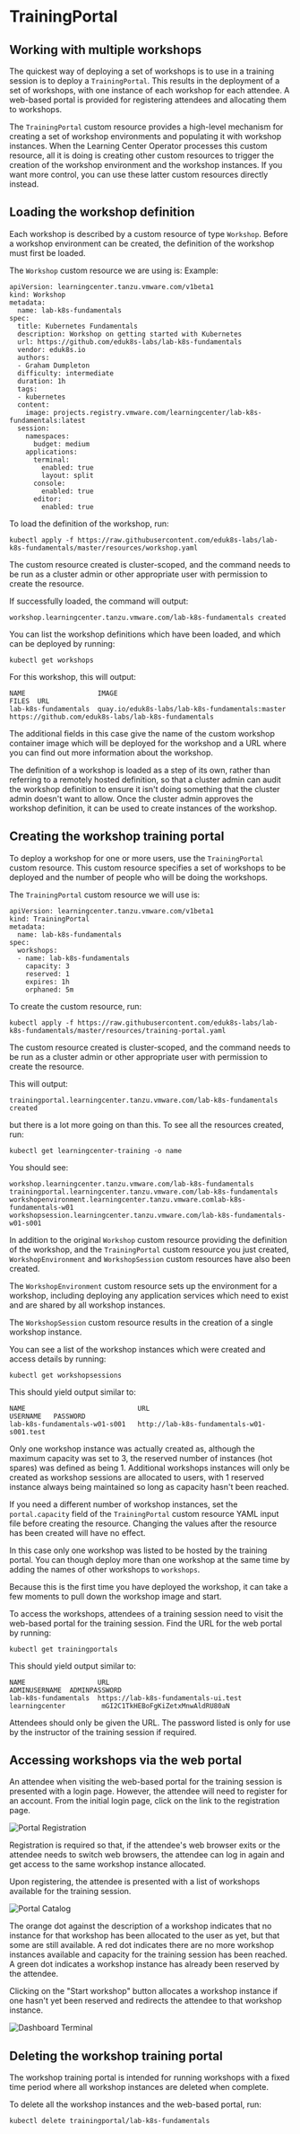 # TrainingPortal

## Working with multiple workshops

The quickest way of deploying a set of workshops is to use in a training session is to deploy a ``TrainingPortal``.
This results in the deployment of a set of workshops, with one instance of each workshop for each attendee.
A web-based portal is provided for registering attendees and allocating them to workshops.

The ``TrainingPortal`` custom resource provides a high-level mechanism for creating a set of workshop environments and
populating it with workshop instances. When the Learning Center Operator processes this custom resource, all it is doing
is creating other custom resources to trigger the creation of the workshop environment and the workshop instances.
If you want more control, you can use these latter custom resources directly instead.

## Loading the workshop definition

Each workshop is described by a custom resource of type ``Workshop``. Before a workshop environment can be created, the
definition of the workshop must first be loaded.

The ``Workshop`` custom resource we are using is:
Example:

```
apiVersion: learningcenter.tanzu.vmware.com/v1beta1
kind: Workshop
metadata:
  name: lab-k8s-fundamentals
spec:
  title: Kubernetes Fundamentals
  description: Workshop on getting started with Kubernetes
  url: https://github.com/eduk8s-labs/lab-k8s-fundamentals
  vendor: eduk8s.io
  authors:
  - Graham Dumpleton
  difficulty: intermediate
  duration: 1h
  tags:
  - kubernetes
  content:
    image: projects.registry.vmware.com/learningcenter/lab-k8s-fundamentals:latest
  session:
    namespaces:
      budget: medium
    applications:
      terminal:
        enabled: true
        layout: split
      console:
        enabled: true
      editor:
        enabled: true
```

To load the definition of the workshop, run:

```
kubectl apply -f https://raw.githubusercontent.com/eduk8s-labs/lab-k8s-fundamentals/master/resources/workshop.yaml
```

The custom resource created is cluster-scoped, and the command needs to be run as a cluster admin or other appropriate
user with permission to create the resource.

If successfully loaded, the command will output:

```
workshop.learningcenter.tanzu.vmware.com/lab-k8s-fundamentals created
```

You can list the workshop definitions which have been loaded, and which can be deployed by running:

```
kubectl get workshops
```

For this workshop, this will output:

```
NAME                  IMAGE                                            FILES  URL
lab-k8s-fundamentals  quay.io/eduk8s-labs/lab-k8s-fundamentals:master         https://github.com/eduk8s-labs/lab-k8s-fundamentals
```

The additional fields in this case give the name of the custom workshop container image which will be deployed for the
workshop and a URL where you can find out more information about the workshop.

The definition of a workshop is loaded as a step of its own, rather than referring to a remotely hosted definition, so
that a cluster admin can audit the workshop definition to ensure it isn't doing something that the cluster admin doesn't want to
allow. Once the cluster admin approves the workshop definition, it can be used to create instances of the workshop.

## Creating the workshop training portal

To deploy a workshop for one or more users, use the ``TrainingPortal`` custom resource. This custom resource specifies
a set of workshops to be deployed and the number of people who will be doing the workshops.

The ``TrainingPortal`` custom resource we will use is:

```
apiVersion: learningcenter.tanzu.vmware.com/v1beta1
kind: TrainingPortal
metadata:
  name: lab-k8s-fundamentals
spec:
  workshops:
  - name: lab-k8s-fundamentals
    capacity: 3
    reserved: 1
    expires: 1h
    orphaned: 5m
```

To create the custom resource, run:

```
kubectl apply -f https://raw.githubusercontent.com/eduk8s-labs/lab-k8s-fundamentals/master/resources/training-portal.yaml
```

The custom resource created is cluster-scoped, and the command needs to be run as a cluster admin or other appropriate
user with permission to create the resource.

This will output:

```
trainingportal.learningcenter.tanzu.vmware.com/lab-k8s-fundamentals created
```

but there is a lot more going on than this. To see all the resources created, run:

```
kubectl get learningcenter-training -o name
```

You should see:

```
workshop.learningcenter.tanzu.vmware.com/lab-k8s-fundamentals
trainingportal.learningcenter.tanzu.vmware.com/lab-k8s-fundamentals
workshopenvironment.learningcenter.tanzu.vmware.comlab-k8s-fundamentals-w01
workshopsession.learningcenter.tanzu.vmware.com/lab-k8s-fundamentals-w01-s001
```

In addition to the original ``Workshop`` custom resource providing the definition of the workshop, and the
``TrainingPortal`` custom resource you just created, ``WorkshopEnvironment`` and ``WorkshopSession`` custom resources
have also been created.

The ``WorkshopEnvironment`` custom resource sets up the environment for a workshop, including deploying any application
services which need to exist and are shared by all workshop instances.

The ``WorkshopSession`` custom resource results in the creation of a single workshop instance.

You can see a list of the workshop instances which were created and access details by running:

```
kubectl get workshopsessions
```

This should yield output similar to:

```
NAME                            URL                                         USERNAME   PASSWORD
lab-k8s-fundamentals-w01-s001   http://lab-k8s-fundamentals-w01-s001.test
```

Only one workshop instance was actually created as, although the maximum capacity was set to 3, the reserved number of
instances (hot spares) was defined as being 1. Additional workshops instances will only be created as workshop sessions
are allocated to users, with 1 reserved instance always being maintained so long as capacity hasn't been reached.

If you need a different number of workshop instances, set the ``portal.capacity`` field of the ``TrainingPortal`` custom
resource YAML input file before creating the resource. Changing the values after the resource has been created will have
no effect.

In this case only one workshop was listed to be hosted by the training portal. You can though deploy more than one
workshop at the same time by adding the names of other workshops to ``workshops``.

Because this is the first time you have deployed the workshop, it can take a few moments to pull down the workshop
image and start.

To access the workshops, attendees of a training session need to visit the web-based portal for the training session.
Find the URL for the web portal by running:

```
kubectl get trainingportals
```

This should yield output similar to:

```
NAME                  URL                                   ADMINUSERNAME  ADMINPASSWORD
lab-k8s-fundamentals  https://lab-k8s-fundamentals-ui.test  learningcenter         mGI2C1TkHEBoFgKiZetxMnwAldRU80aN
```

Attendees should only be given the URL. The password listed is only for use by the instructor of the training
session if required.

## Accessing workshops via the web portal

An attendee when visiting the web-based portal for the training session is presented with a login page. However, 
the attendee will need to register for an account. From the initial login page, click on the link to
the registration page.

![Portal Registration](images/portal-registration.png)

Registration is required so that, if the attendee's web browser exits or the attendee needs to switch web browsers, the attendee can
log in again and get access to the same workshop instance allocated.

Upon registering, the attendee is presented with a list of workshops available for the training session.

![Portal Catalog](images/portal-catalog.png)

The orange dot against the description of a workshop indicates that no instance for that workshop has been allocated
to the user as yet, but that some are still available. A red dot indicates there are no more workshop instances
available and capacity for the training session has been reached. A green dot indicates a workshop instance has
already been reserved by the attendee.

Clicking on the "Start workshop" button allocates a workshop instance if one hasn't yet been reserved and redirects
the attendee to that workshop instance.

![Dashboard Terminal](../about-learning-center/images/dashboard-terminal.png)

## Deleting the workshop training portal

The workshop training portal is intended for running workshops with a fixed time period where all workshop instances
are deleted when complete.

To delete all the workshop instances and the web-based portal, run:

```
kubectl delete trainingportal/lab-k8s-fundamentals
```
